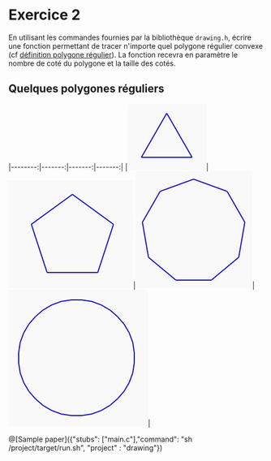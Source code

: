 # Exercice 2

En utilisant les commandes fournies par la bibliothèque `drawing.h`, écrire une fonction permettant de tracer n'importe quel polygone régulier convexe (cf [définition polygone régulier](https://fr.wikipedia.org/wiki/Polygone_r%C3%A9gulier)). La fonction recevra en paramètre le nombre de coté du polygone et la taille des cotés.

## Quelques polygones réguliers

|--------:|-------:|-------:|-------:|
|![1](Images/ex2_A.JPG)|![2](Images/ex2_B.JPG)|![3](Images/ex2_C.JPG)|![4](Images/ex2_D.JPG)|



@[Sample paper]({"stubs": ["main.c"],"command": "sh /project/target/run.sh", "project" : "drawing"})